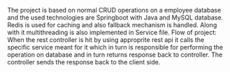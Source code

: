 The project is based on normal CRUD operations on a employee database and the used technologies are Springboot with Java and MySQL database.
Redis is used for caching and also fallback mechanism is handled.
Along with it multithreading is also implemented in Service file.
Flow of project:
When the rest controller  is hit by using approprite rest api it calls the specific service meant for it which in turn is responsible for performing the operation on database and in turn returns response back to controller.
The controller sends the response back to the client side.
